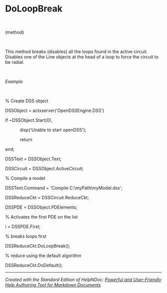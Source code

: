 # DoLoopBreak

&nbsp;

(method)

&nbsp;

This method breaks (disables) all the loops found in the active circuit. Disables one of the Line objects at the head of a loop to force the circuit to be radial.

&nbsp;

*Example*

&nbsp;

% Create DSS object

DSSObject = actxserver('OpenDSSEngine.DSS')

if ~DSSObject.Start(0),

&nbsp; &nbsp; &nbsp; &nbsp; &nbsp; &nbsp; disp('Unable to start openDSS');

&nbsp; &nbsp; &nbsp; &nbsp; &nbsp; &nbsp; return

end;

DSSText = DSSObject.Text;

DSSCircuit = DSSObject.ActiveCircuit;

% Compile a model &nbsp; &nbsp;

DSSText.Command = 'Compile C:\\myPath\\myModel.dss';

DSSReduceCkt = DSSCircuit.ReduceCkt;

DSSPDE = DSSObject.PDElements;

% Activates the first PDE on the list

i = DSSPDE.First;

% breaks loops first

DSSReduceCkt.DoLoopBreak();

% reduce using the default algorithm

DSSReduceCkt.DoDefault();

***
_Created with the Standard Edition of HelpNDoc: [Powerful and User-Friendly Help Authoring Tool for Markdown Documents](<https://www.helpndoc.com/feature-tour/markdown-import-export-using-helpndoc-help-authoring-tool/>)_
